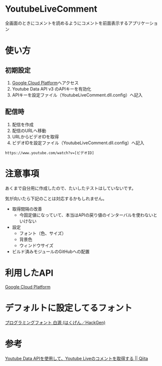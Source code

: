 # YoutubeLiveComment
全画面のときにコメントを読めるようにコメントを前面表示するアプリケーション

# 使い方

## 初期設定
1. [Google Cloud Platform](https://console.developers.google.com/?hl=ja)へアクセス
2. Youtube Data API v3 のAPIキーを有効化
3. APIキーを設定ファイル（YoutubeLiveComment.dll.config）へ記入

## 配信時
1. 配信を作成
2. 配信のURLへ移動
3. URLからビデオIDを取得
4. ビデオIDを設定ファイル（YoutubeLiveComment.dll.config）へ記入

```
https://www.youtube.com/watch?v=[ビデオID]
```

# 注意事項
あくまで自分用に作成したので、たいしたテストはしていないです。

気が向いたら下記のことは対応するかもしれません。
* 取得間隔の改善
  * 今固定値になっていて、本当はAPIの戻り値のインターバルを使わないといけない
* 設定
  * フォント（色、サイズ）
  * 背景色
  * ウィンドウサイズ
* ビルド済みモジュールのGitHubへの配置

# 利用したAPI
[Google Cloud Platform](https://console.developers.google.com/?hl=ja)

# デフォルトに設定してるフォント
[プログラミングフォント 白源 (はくげん／HackGen)](https://github.com/yuru7/HackGen)

# 参考
[Youtube Data APIを使用して、Youtube Liveのコメントを取得する || Qiita](https://qiita.com/MCK9595/items/fdbd543ff938febcd136)

